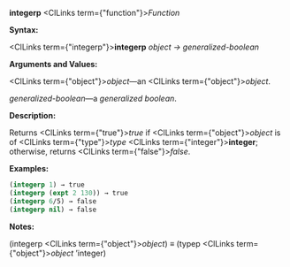 **integerp** <ClLinks  term={"function"}><i>Function</i></ClLinks> 



**Syntax:** 



<ClLinks  term={"integerp"}><b>integerp</b></ClLinks> *object → generalized-boolean* 



**Arguments and Values:** 



<ClLinks  term={"object"}><i>object</i></ClLinks>—an <ClLinks  term={"object"}><i>object</i></ClLinks>. 



*generalized-boolean*—a *generalized boolean*. 



**Description:** 



Returns <ClLinks  term={"true"}><i>true</i></ClLinks> if <ClLinks  term={"object"}><i>object</i></ClLinks> is of <ClLinks  term={"type"}><i>type</i></ClLinks> <ClLinks  term={"integer"}><b>integer</b></ClLinks>; otherwise, returns <ClLinks  term={"false"}><i>false</i></ClLinks>. 



**Examples:**
```lisp
(integerp 1) → true 
(integerp (expt 2 130)) → true 
(integerp 6/5) → false 
(integerp nil) → false 
```
**Notes:** 



(integerp <ClLinks  term={"object"}><i>object</i></ClLinks>) *≡* (typep <ClLinks  term={"object"}><i>object</i></ClLinks> ’integer) 



